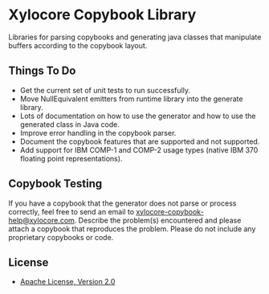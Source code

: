 Xylocore Copybook Library
=========================

Libraries for parsing copybooks and generating java classes that
manipulate buffers according to the copybook layout.

Things To Do
------------

* Get the current set of unit tests to run successfully.
* Move NullEquivalent emitters from runtime library into the generate library.
* Lots of documentation on how to use the generator and how to use the generated
class in Java code.
* Improve error handling in the copybook parser.
* Document the copybook features that are supported and not supported.
* Add support for IBM COMP-1 and COMP-2 usage types (native IBM 370 floating point
representations).

Copybook Testing
----------------

If you have a copybook that the generator does not parse or process correctly, feel
free to send an email to xylocore-copybook-help@xylocore.com. Describe the problem(s)
encountered and please attach a copybook that reproduces the problem. Please do not
include any proprietary copybooks or code.

License
-------
* [Apache License, Version 2.0](http://www.apache.org/licenses/LICENSE-2.0)

